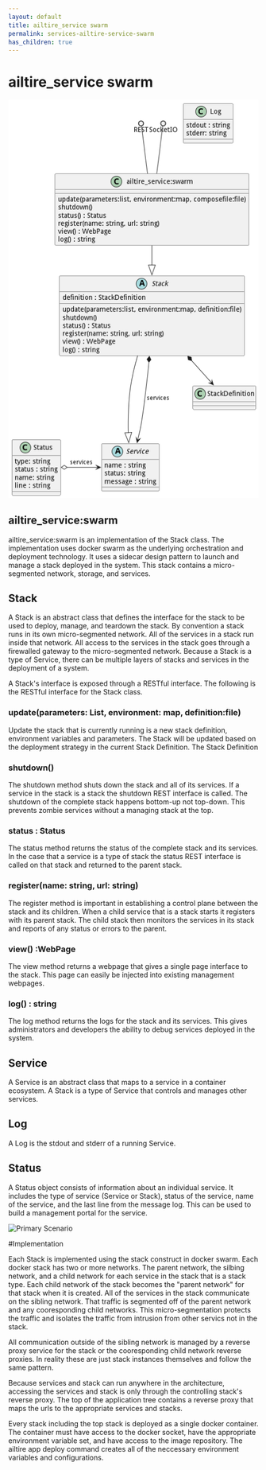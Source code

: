 ```yaml
---
layout: default
title: ailtire_service swarm
permalink: services-ailtire-service-swarm
has_children: true
---
```


# ailtire_service swarm

![Overrview](./overview.png)

## ailtire_service:swarm

ailtire_service:swarm is an implementation of the Stack class. The implementation uses docker swarm as the underlying
orchestration and deployment technology. It uses a sidecar design pattern to launch and manage a stack deployed in the 
system. This stack contains a micro-segmented network, storage, and services. 

## Stack
A Stack is an abstract class that defines the interface for the stack to be used to deploy, manage, and teardown the
stack. By convention a stack runs in its own micro-segmented network. All of the services in a stack run inside that
network. All access to the services in the stack goes through a firewalled gateway to the micro-segmented network. 
Because a Stack is a type of Service, there can be multiple layers of stacks and services in the deployment of a 
system. 

A Stack's interface is exposed through a RESTful interface. The following is the RESTful interface for the Stack class.
### update(parameters: List, environment: map, definition:file)

Update the stack that is currently running is a new stack definition, environment variables and parameters. The
Stack will be updated based on the deployment strategy in the current Stack Definition. The Stack Definition

### shutdown()

The shutdown method shuts down the stack and all of its services. If a service in the stack is a stack the shutdown REST interface is called.
The shutdown of the complete stack happens bottom-up not top-down. This prevents zombie services without a managing
stack at the top.

### status : Status

The status method returns the status of the complete stack and its services. In the case that a service is a type of
stack the status REST interface is called on that stack and returned to the parent stack. 

### register(name: string, url: string)

The register method is important in establishing a control plane between the stack and its children. When a child 
service that is a stack starts it registers with its parent stack. The child stack then monitors the services in its
stack and reports of any status or errors to the parent.

### view() :WebPage

The view method returns a webpage that gives a single page interface to the stack. This page can easily be injected
into existing management webpages.

### log() : string

The log method returns the logs for the stack and its services. This gives administrators and
developers the ability to debug services deployed in the system.


## Service

A Service is an abstract class that maps to a service in a container ecosystem. A Stack is a type of Service that
controls and manages other services. 

## Log

A Log is the stdout and stderr of a running Service.

## Status

A Status object consists of information about an individual service. It includes the type of service (Service or Stack),
status of the service, name of the service, and the last line from the message log. This can be used to build a 
management portal for the service.


![Primary Scenario](./PrimaryScenario.svg)

#Implementation

Each Stack is implemented using the stack construct in docker swarm. Each docker stack has two or more networks. 
The parent network, the silbing network, and a child network for each service in the stack that is a stack type. 
Each child network of the stack becomes the "parent network" for that stack when it is created.
All of the services in the stack communicate on the sibling network. That traffic is segmented off of the parent 
network and any cooresponding child networks. This micro-segmentation protects the traffic and isolates the traffic 
from intrusion from other servics not in the stack. 

All communication outside of the sibling network is managed by a reverse proxy service for the stack or the 
cooresponding child network reverse proxies. In reality these are just stack instances themselves and follow
the same pattern.

Because services and stack can run anywhere in the architecture, accessing the services and stack is only through 
the controlling stack's reverse proxy. The top of the application tree contains a reverse proxy that maps the urls 
to the appropriate services and stacks.

Every stack including the top stack is deployed as a single docker container. The container must have access to the 
docker socket, have the appropriate environment variable set, and have access to the image repository. 
The ailtire app deploy command creates all of the neccessary environment variables and configurations.

